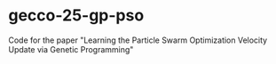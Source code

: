 # gecco-25-gp-pso
Code for the paper "Learning the Particle Swarm Optimization Velocity Update via Genetic Programming"
